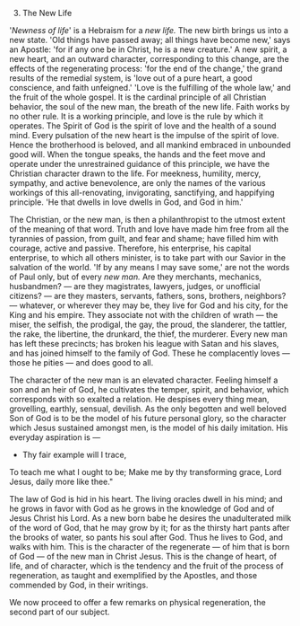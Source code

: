 3. The New Life 

'*Newness of life*' is a Hebraism for a *new life.* The new birth brings us into a new state. 'Old things have passed away; all things have become new,' says an Apostle: 'for if any one be in Christ, he is a new creature.' A new spirit, a new heart, and an outward character, corresponding to this change, are the effects of the regenerating process:  'for  the  end  of  the  change,'  the  grand  results  of  the remedial system, is 'love out of a pure heart, a good conscience, and faith unfeigned.' 'Love is the fulfilling of the whole law,' and the  fruit  of  the  whole gospel.  It  is  the  cardinal  principle  of  all Christian behavior, the soul of the new man, the breath of the new life. Faith works by no other rule. It is a working principle, and love is the rule by which it operates. The Spirit of God is the spirit of love and the health of a sound mind. Every pulsation of the new heart is the impulse of the spirit of love. Hence the brotherhood is beloved, and all mankind embraced in unbounded good will. When the tongue speaks, the hands and the feet move and operate under the unrestrained guidance of this principle, we have the Christian character  drawn  to  the  life.  For  meekness,  humility,  mercy, sympathy,  and  active  benevolence,  are  only  the  names  of  the various workings of this all-renovating, invigorating, sanctifying, and happifying principle. 'He that dwells in love dwells in God, and God in him.' 

The  Christian,  or  the  new  man,  is  then  a  philanthropist  to  the utmost extent of the meaning of that word. Truth and love have made him free from all the tyrannies of passion, from guilt, and fear and shame; have filled him with courage, active and passive. Therefore, his enterprise, his capital enterprise, to which all others minister, is to take part with our Savior in the salvation of the world. 'If by any means I may save some,' are not the words of Paul only, but of every *new man.* Are they merchants, mechanics, husbandmen? — are they magistrates, lawyers, judges, or unofficial citizens? — are  they  masters,  servants,  fathers,  sons,  brothers, neighbors? — whatever, or wherever they may be, they live for God and his city, for the King and his empire. They associate not with the children of wrath — the miser, the selfish, the prodigal, the gay, the  proud,  the  slanderer,  the  tattler,  the  rake,  the  libertine,  the drunkard, the thief, the murderer. Every new man has left these precincts; has broken his league with Satan and his slaves, and has joined  himself  to  the  family  of  God.  These  he  complacently loves — those he pities — and does good to all. 

The character of the new man is an elevated character. Feeling himself a son and an heir of God, he cultivates the temper, spirit, and behavior, which corresponds with so exalted a relation. He despises every thing mean, grovelling, earthly, sensual, devilish. As the only begotten and well beloved Son of God is to be the model of his future personal glory, so the character which Jesus sustained amongst men, is the model of his daily imitation. His everyday aspiration is —  

- Thy fair example will I trace, 

To teach me what I ought to be; Make me by thy transforming grace, Lord Jesus, daily more like thee." 

The law of God is hid in his heart. The living oracles dwell in his mind;  and  he  grows  in  favor  with  God  as  he  grows  in  the knowledge of God and of Jesus Christ his Lord. As a new born babe he desires the unadulterated milk of the word of God, that he may grow by it; for as the thirsty hart pants after the brooks of water, so pants his soul after God. Thus he lives to God, and walks with him. This is the character of the regenerate — of him that is born of God — of the new man in Christ Jesus. This is the change of heart, of life, and of character, which is the tendency and the fruit of the process of regeneration, as taught and exemplified by the Apostles, and those commended by God, in their writings. 

We now proceed to offer a few remarks on physical regeneration, the second part of our subject.  

